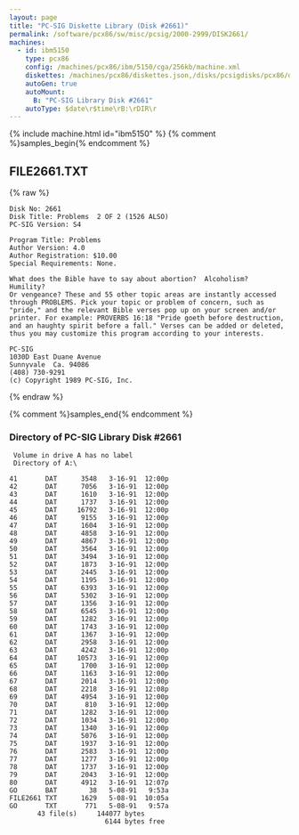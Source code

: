 ```yaml
---
layout: page
title: "PC-SIG Diskette Library (Disk #2661)"
permalink: /software/pcx86/sw/misc/pcsig/2000-2999/DISK2661/
machines:
  - id: ibm5150
    type: pcx86
    config: /machines/pcx86/ibm/5150/cga/256kb/machine.xml
    diskettes: /machines/pcx86/diskettes.json,/disks/pcsigdisks/pcx86/diskettes.json
    autoGen: true
    autoMount:
      B: "PC-SIG Library Disk #2661"
    autoType: $date\r$time\rB:\rDIR\r
---
```


{% include machine.html id="ibm5150" %}
{% comment %}samples_begin{% endcomment %}

## FILE2661.TXT

{% raw %}
```
Disk No: 2661                                                           
Disk Title: Problems  2 OF 2 (1526 ALSO)                                
PC-SIG Version: S4                                                      
                                                                        
Program Title: Problems                                                 
Author Version: 4.0                                                     
Author Registration: $10.00                                             
Special Requirements: None.                                             
                                                                        
What does the Bible have to say about abortion?  Alcoholism?  Humility? 
Or vengeance? These and 55 other topic areas are instantly accessed     
through PROBLEMS. Pick your topic or problem of concern, such as        
"pride," and the relevant Bible verses pop up on your screen and/or     
printer. For example: PROVERBS 16:18 "Pride goeth before destruction,   
and an haughty spirit before a fall." Verses can be added or deleted,   
thus you may customize this program according to your interests.        
                                                                        
PC-SIG                                                                  
1030D East Duane Avenue                                                 
Sunnyvale  Ca. 94086                                                    
(408) 730-9291                                                          
(c) Copyright 1989 PC-SIG, Inc.                                         
```
{% endraw %}

{% comment %}samples_end{% endcomment %}

### Directory of PC-SIG Library Disk #2661

     Volume in drive A has no label
     Directory of A:\

    41       DAT      3548   3-16-91  12:00p
    42       DAT      7056   3-16-91  12:00p
    43       DAT      1610   3-16-91  12:00p
    44       DAT      1737   3-16-91  12:00p
    45       DAT     16792   3-16-91  12:00p
    46       DAT      9155   3-16-91  12:00p
    47       DAT      1604   3-16-91  12:00p
    48       DAT      4858   3-16-91  12:00p
    49       DAT      4867   3-16-91  12:00p
    50       DAT      3564   3-16-91  12:00p
    51       DAT      3494   3-16-91  12:00p
    52       DAT      1873   3-16-91  12:00p
    53       DAT      2445   3-16-91  12:00p
    54       DAT      1195   3-16-91  12:00p
    55       DAT      6393   3-16-91  12:00p
    56       DAT      5302   3-16-91  12:00p
    57       DAT      1356   3-16-91  12:00p
    58       DAT      6545   3-16-91  12:00p
    59       DAT      1282   3-16-91  12:00p
    60       DAT      1743   3-16-91  12:00p
    61       DAT      1367   3-16-91  12:00p
    62       DAT      2958   3-16-91  12:00p
    63       DAT      4242   3-16-91  12:00p
    64       DAT     10573   3-16-91  12:00p
    65       DAT      1700   3-16-91  12:00p
    66       DAT      1163   3-16-91  12:00p
    67       DAT      2014   3-16-91  12:00p
    68       DAT      2218   3-16-91  12:08p
    69       DAT      4954   3-16-91  12:00p
    70       DAT       810   3-16-91  12:00p
    71       DAT      1282   3-16-91  12:00p
    72       DAT      1034   3-16-91  12:00p
    73       DAT      1340   3-16-91  12:00p
    74       DAT      5076   3-16-91  12:00p
    75       DAT      1937   3-16-91  12:00p
    76       DAT      2583   3-16-91  12:00p
    77       DAT      1277   3-16-91  12:00p
    78       DAT      1737   3-16-91  12:00p
    79       DAT      2043   3-16-91  12:00p
    80       DAT      4912   3-16-91  12:07p
    GO       BAT        38   5-08-91   9:53a
    FILE2661 TXT      1629   5-08-91  10:05a
    GO       TXT       771   5-08-91   9:57a
           43 file(s)     144077 bytes
                            6144 bytes free
